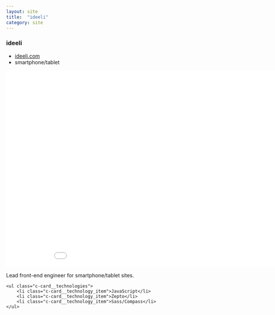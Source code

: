 ```yaml
---
layout: site
title:  "ideeli"
category: site
---
```


### ideeli

<ul class="c-card__stats">
    <li><a href="http://www.ideeli.com">ideeli.com</a></li>
    <li>smartphone/tablet</li>
</ul>

<!--div class="c-media c-media__image c--wide">
    <img src="{{ site.baseurl }}img/sites/ideeli.jpg" />
</div-->

<div class="t-inner">
    <div class="c-media">
        <iframe class="c-media__embed" src="//fast.wistia.net/embed/iframe/jvmdfpvwzk" allowtransparency="true" frameborder="0" scrolling="no" class="wistia_embed" name="wistia_embed" width="950" height="534" allowfullscreen="allowfullscreen" mozallowfullscreen="mozallowfullscreen" webkitallowfullscreen="webkitallowfullscreen" oallowfullscreen="oallowfullscreen" msallowfullscreen="msallowfullscreen" id="player1"></iframe>
    </div>
</div>

<div class="c-card__description">
    <p>Lead front-end engineer for smartphone/tablet sites.</p>

    <ul class="c-card__technologies">
        <li class="c-card__technology_item">JavaScript</li>
        <li class="c-card__technology_item">Zepto</li>
        <li class="c-card__technology_item">Sass/Compass</li>
    </ul>
</div>
